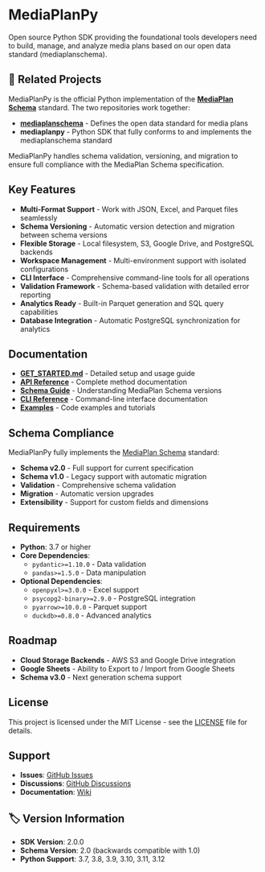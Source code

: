 # MediaPlanPy

Open source Python SDK providing the foundational tools developers need to build, manage, and analyze media plans based on our open data standard (mediaplanschema).

## 🔗 Related Projects

MediaPlanPy is the official Python implementation of the **[MediaPlan Schema](https://github.com/planmatic/mediaplanschema)** standard. The two repositories work together:

- **[mediaplanschema](https://github.com/planmatic/mediaplanschema)** - Defines the open data standard for media plans
- **mediaplanpy** - Python SDK that fully conforms to and implements the mediaplanschema standard

MediaPlanPy handles schema validation, versioning, and migration to ensure full compliance with the MediaPlan Schema specification.

## Key Features

- **Multi-Format Support** - Work with JSON, Excel, and Parquet files seamlessly
- **Schema Versioning** - Automatic version detection and migration between schema versions
- **Flexible Storage** - Local filesystem, S3, Google Drive, and PostgreSQL backends
- **Workspace Management** - Multi-environment support with isolated configurations
- **CLI Interface** - Comprehensive command-line tools for all operations
- **Validation Framework** - Schema-based validation with detailed error reporting
- **Analytics Ready** - Built-in Parquet generation and SQL query capabilities
- **Database Integration** - Automatic PostgreSQL synchronization for analytics

## Documentation

- **[GET_STARTED.md](GET_STARTED.md)** - Detailed setup and usage guide
- **[API Reference](docs/api.md)** - Complete method documentation
- **[Schema Guide](docs/schema.md)** - Understanding MediaPlan Schema versions
- **[CLI Reference](docs/cli.md)** - Command-line interface documentation
- **[Examples](examples/)** - Code examples and tutorials

## Schema Compliance

MediaPlanPy fully implements the [MediaPlan Schema](https://github.com/planmatic/mediaplanschema) standard:

- **Schema v2.0** - Full support for current specification
- **Schema v1.0** - Legacy support with automatic migration
- **Validation** - Comprehensive schema validation
- **Migration** - Automatic version upgrades
- **Extensibility** - Support for custom fields and dimensions

## Requirements

- **Python**: 3.7 or higher
- **Core Dependencies**: 
  - `pydantic>=1.10.0` - Data validation
  - `pandas>=1.5.0` - Data manipulation
- **Optional Dependencies**:
  - `openpyxl>=3.0.0` - Excel support
  - `psycopg2-binary>=2.9.0` - PostgreSQL integration
  - `pyarrow>=10.0.0` - Parquet support
  - `duckdb>=0.8.0` - Advanced analytics

## Roadmap

- **Cloud Storage Backends** - AWS S3 and Google Drive integration
- **Google Sheets** - Ability to Export to / Import from Google Sheets
- **Schema v3.0** - Next generation schema support

## License

This project is licensed under the MIT License - see the [LICENSE](LICENSE) file for details.

## Support

- **Issues**: [GitHub Issues](https://github.com/planmatic/mediaplanpy/issues)
- **Discussions**: [GitHub Discussions](https://github.com/planmatic/mediaplanpy/discussions)
- **Documentation**: [Wiki](https://github.com/planmatic/mediaplanpy/wiki)

## 🏷️ Version Information

- **SDK Version**: 2.0.0
- **Schema Version**: 2.0 (backwards compatible with 1.0)
- **Python Support**: 3.7, 3.8, 3.9, 3.10, 3.11, 3.12
